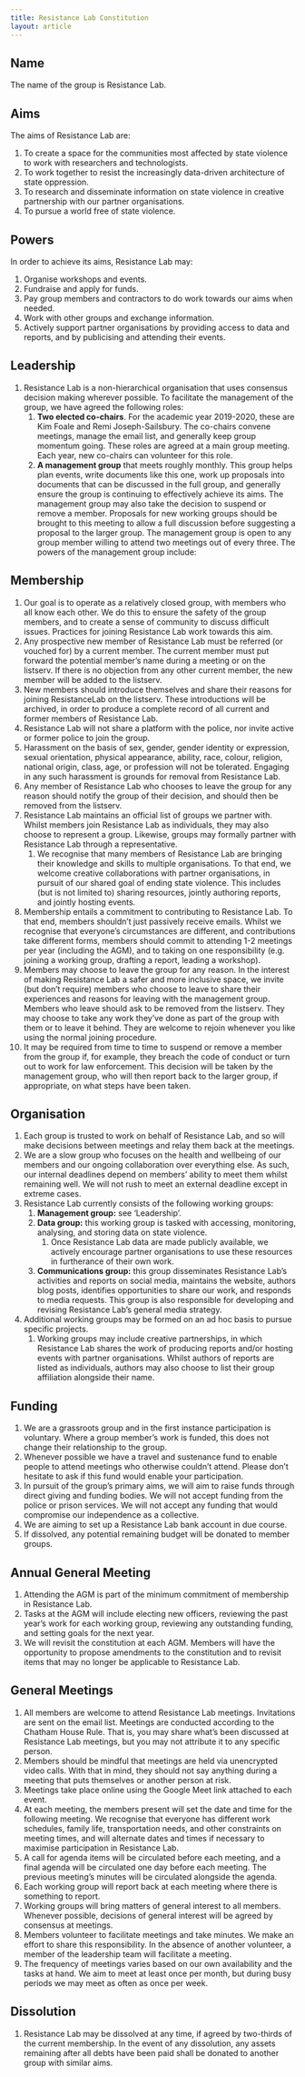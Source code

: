 ```yaml
---
title: Resistance Lab Constitution
layout: article
---
```


## Name

The name of the group is Resistance Lab.

## Aims

The aims of Resistance Lab are: 

1. To create a space for the communities most affected by state violence to work with researchers and technologists.
1. To work together to resist the increasingly data-driven architecture of state oppression.
1. To research and disseminate information on state violence in creative partnership with our partner organisations.
1. To pursue a world free of state violence.

## Powers

In order to achieve its aims, Resistance Lab may:

1. Organise workshops and events.
1. Fundraise and apply for funds.
1. Pay group members and contractors to do work towards our aims when needed.
1. Work with other groups and exchange information.
1. Actively support partner organisations by providing access to data and reports, and by publicising and attending their events.

## Leadership

1. Resistance Lab is a non-hierarchical organisation that uses consensus decision making
wherever possible. To facilitate the management of the group, we have agreed the following roles:
    1. **Two elected co-chairs**. For the academic year 2019-2020, these are Kim Foale and Remi Joseph-Sailsbury. The co-chairs convene meetings, manage the email list, and generally keep group momentum going. These roles are agreed at a main group meeting. Each year, new co-chairs can volunteer for this role.
    1. **A management group** that meets roughly monthly. This group helps plan events, write documents like this one, work up proposals into documents that can be discussed in the full group, and generally ensure the group is continuing to effectively achieve its aims. The management group may also take the decision to suspend or remove a member. Proposals for new working groups should be brought to this meeting to allow a full discussion before suggesting a proposal to the larger group. The management group is open to any group member willing to attend two meetings out of every three. The powers of the management group include:

## Membership

1. Our goal is to operate as a relatively closed group, with members who all know each other. We do this to ensure the safety of the group members, and to create a sense of community to discuss difficult issues. Practices for joining Resistance Lab work towards this aim.
1. Any prospective new member of Resistance Lab must be referred (or vouched for) by a current member. The current member must put forward the potential member’s name during a meeting or on the listserv. If there is no objection from any other current member, the new member will be added to the listserv.
1. New members should introduce themselves and share their reasons for joining ResistanceLab on the listserv. These introductions will be archived, in order to produce a complete record of all current and former members of Resistance Lab.
1. Resistance Lab will not share a platform with the police, nor invite active or former police to join the group.
1. Harassment on the basis of sex, gender, gender identity or expression, sexual orientation, physical appearance, ability, race, colour, religion, national origin, class, age, or profession will not be tolerated. Engaging in any such harassment is grounds for removal from Resistance Lab.
1. Any member of Resistance Lab who chooses to leave the group for any reason should notify the group of their decision, and should then be removed from the listserv.
1. Resistance Lab maintains an official list of groups we partner with. Whilst members join Resistance Lab as individuals, they may also choose to represent a group. Likewise, groups may formally partner with Resistance Lab through a representative.
    1. We recognise that many members of Resistance Lab are bringing their knowledge and skills to multiple organisations. To that end, we welcome creative collaborations with partner organisations, in pursuit of our shared goal of ending state violence. This includes (but is not limited to) sharing resources, jointly authoring reports, and jointly hosting events.
1. Membership entails a commitment to contributing to Resistance Lab. To that end, members shouldn’t just passively receive emails. Whilst we recognise that everyone’s circumstances are different, and contributions take different forms, members should commit to attending 1-2 meetings per year (including the AGM), and to taking on one responsibility (e.g. joining a working group, drafting a report, leading a workshop).   
1. Members may choose to leave the group for any reason. In the interest of making Resistance Lab a safer and more inclusive space, we invite (but don’t require) members who choose to leave to share their experiences and reasons for leaving with the management group. Members who leave should ask to be removed from the listserv. They may choose to take any work they’ve done as part of the group with them or to leave it behind. They are welcome to rejoin whenever you like using the normal joining procedure.
1. It may be required from time to time to suspend or remove a member from the group if, for example, they breach the code of conduct or turn out to work for law enforcement. This decision will be taken by the management group, who will then report back to the larger group, if appropriate, on what steps have been taken.

## Organisation

1. Each group is trusted to work on behalf of Resistance Lab, and so will make decisions between meetings and relay them back at the meetings. 
1. We are a slow group who focuses on the health and wellbeing of our members and our ongoing collaboration over everything else. As such, our internal deadlines depend on members’ ability to meet them whilst remaining well. We will not rush to meet an external deadline except in extreme cases.
1. Resistance Lab currently consists of the following working groups:
    1. **Management group:** see ‘Leadership’.
    1. **Data group:** this working group is tasked with accessing, monitoring, analysing, and storing data on state violence.
        1. Once Resistance Lab data are made publicly available, we actively encourage partner organisations to use these resources in furtherance of their own work.
    1. **Communications group:** this group disseminates Resistance Lab’s activities and reports on social media, maintains the website, authors blog posts, identifies opportunities to share our work, and responds to media requests. This group is also responsible for developing and revising Resistance Lab’s general media strategy.
1. Additional working groups may be formed on an ad hoc basis to pursue specific projects.
    1. Working groups may include creative partnerships, in which Resistance Lab shares the work of producing reports and/or hosting events with partner organisations. Whilst authors of reports are listed as individuals, authors may also choose to list their group affiliation alongside their name.

## Funding

1. We are a grassroots group and in the first instance participation is voluntary. Where a group member’s work is funded, this does not change their relationship to the group.
1. Whenever possible we have a travel and sustenance fund to enable people to attend meetings who otherwise couldn’t attend. Please don’t hesitate to ask if this fund would enable your participation.
1. In pursuit of the group’s primary aims, we will aim to raise funds through direct giving and funding bodies. We will not accept funding from the police or prison services. We will not accept any funding that would compromise our independence as a collective. 
1. We are aiming to set up a Resistance Lab bank account in due course.
1. If dissolved, any potential remaining budget will be donated to member groups.

## Annual General Meeting

1. Attending the AGM is part of the minimum commitment of membership in Resistance Lab.
1. Tasks at the AGM will include electing new officers, reviewing the past year’s work for each working group, reviewing any outstanding funding, and setting goals for the next year.
1. We will revisit the constitution at each AGM. Members will have the opportunity to propose amendments to the constitution and to revisit items that may no longer be applicable to Resistance Lab.

## General Meetings

1. All members are welcome to attend Resistance Lab meetings. Invitations are sent on the email list.
Meetings are conducted according to the Chatham House Rule. That is, you may share what’s been discussed at Resistance Lab meetings, but you may not attribute it to any specific person.
1. Members should be mindful that meetings are held via unencrypted video calls. With that in mind, they should not say anything during a meeting that puts themselves or another person at risk.
1. Meetings take place online using the Google Meet link attached to each event.
1. At each meeting, the members present will set the date and time for the following meeting. We recognise that everyone has different work schedules, family life, transportation needs, and other constraints on meeting times, and will alternate dates and times if necessary to maximise participation in Resistance Lab.
1. A call for agenda items will be circulated before each meeting, and a final agenda will be circulated one day before each meeting. The previous meeting’s minutes will be circulated alongside the agenda.
1. Each working group will report back at each meeting where there is something to report.
1. Working groups will bring matters of general interest to all members. Whenever possible, decisions of general interest will be agreed by consensus at meetings. 
1. Members volunteer to facilitate meetings and take minutes. We make an effort to share this responsibility. In the absence of another volunteer, a member of the leadership team will facilitate a meeting.
1. The frequency of meetings varies based on our own availability and the tasks at hand. We aim to meet at least once per month, but during busy periods we may meet as often as once per week.

## Dissolution

1. Resistance Lab may be dissolved at any time, if agreed by two-thirds of the current
membership. In the event of any dissolution, any assets remaining after all debts have been
paid shall be donated to another group with similar aims.
